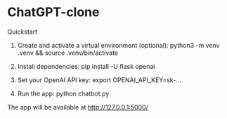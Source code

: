 # ChatGPT-clone

Quickstart

1. Create and activate a virtual environment (optional):
   python3 -m venv .venv && source .venv/bin/activate

2. Install dependencies:
   pip install -U flask openai

3. Set your OpenAI API key:
   export OPENAI_API_KEY=sk-...

4. Run the app:
   python chatbot.py

The app will be available at http://127.0.0.1:5000/